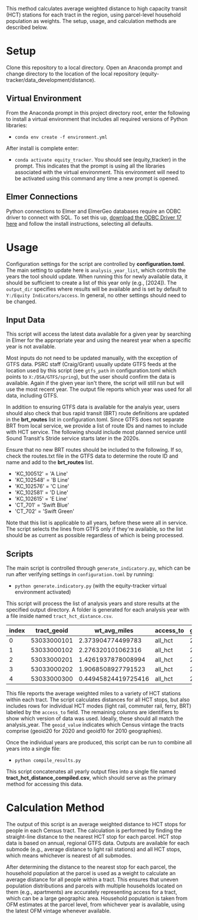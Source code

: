This method calculates average weighted distance to high capacity transit (HCT) stations for each tract in the region, using parcel-level household population as weights. The setup, usage, and calculation methods are described below. 

# Setup
Clone this repository to a local directory. Open an Anaconda prompt and change directory to the location of the local repository (equity-tracker/data_development/distance). 

## Virtual Environment
From the Anaconda prompt in this project directory root, enter the following to install a virtual environment that includes all required versions of Python libraries:
 - `conda env create -f environment.yml`

After install is complete enter: 
- `conda activate equity_tracker`. 
You should see (equity_tracker) in the prompt. This indicates that the prompt is using all the libraries associated with the virtual environment. This environment will need to be activated using this command any time a new prompt is opened.

## Elmer Connections
Python connections to Elmer and ElmerGeo databases require an ODBC driver to connect with SQL. To set this up, [download the ODBC Driver 17 here](https://go.microsoft.com/fwlink/?linkid=2200732) and follow the install instructions, selecting all defaults.

# Usage
Configuration settings for the script are controlled by **configuration.toml**. The main setting to update here is `analysis_year_list`, which controls the years the tool should update. When running this for newly available data, it should be sufficient to create a list of this year only (e.g., [2024]). The `output_dir` specifies where results will be available and is set by default to `Y:/Equity Indicators/access`. In general, no other settings should need to be changed. 

## Input Data
This script will access the latest data available for a given year by searching in Elmer for the appropriate year and using the nearest year when a specific year is not available. 

Most inputs do not need to be updated manually, with the exception of GTFS data. PSRC staff (Craig/Grant) usually update GTFS feeds at the location used by this script (see `gtfs_path` in configuration.toml which points to `X:/DSA/GTFS/spring`), but the user should confirm the data is available. Again if the given year isn't there, the script will still run but will use the most recent year. The output file reports which year was used for all data, including GTFS.

In addition to ensuring GTFS data is available for the analyis year, users should also check that bus rapid transit (BRT) route definitions are updated in the **brt_routes** list in configuration.toml. Since GTFS does not separate BRT from local service, we provide a list of route IDs and names to include with HCT service. The following should include most planned service until Sound Transit's Stride service starts later in the 2020s. 

Ensure that no new BRT routes should be included to the following. If so, check the routes.txt file in the GTFS data to determine the route ID and name and add to the **brt_routes** list.

- 'KC_100512' = 'A Line'
- 'KC_102548' = 'B Line'
- 'KC_102576' = 'C Line'
- 'KC_102581' = 'D Line'
- 'KC_102615' = 'E Line'
- 'CT_701' = 'Swift Blue'
- 'CT_702' = 'Swift Green'

Note that this list is applicable to all years, before these were all in service. The script selects the lines from GTFS only if they're available, so the list should be as current as possible regardless of which is being processed.

## Scripts
The main script is controlled through `generate_indicatory.py`, which can be run after verifying settings in `configuration.toml` by running:
- `python generate.indicatory.py` (with the equity-tracker virtual environment activated)

This script will process the list of analysis years and store results at the specified output directory. A folder is generated for each analysis year with a file inside named `tract_hct_distance.csv`. 

|index|tract_geoid|wt_avg_miles       |access_to|gtfs_year|ofm_estimate_year|ofm_vintage|geoid_value  |analysis_year|
|-----|-------------|-------------------|---------|---------|-----------------|-----------|-------------|-------------|
|0    |53033000101  |2.373904774499783  |all_hct  |2023     |2023             |2023       |geoid20|2023         |
|1    |53033000102  |2.276320101062316  |all_hct  |2023     |2023             |2023       |geoid20|2023         |
|2    |53033000201  |1.4261937878008994 |all_hct  |2023     |2023             |2023       |geoid20|2023         |
|3    |53033000202  |1.9068508927791523 |all_hct  |2023     |2023             |2023       |geoid20|2023         |
|4    |53033000300  |0.44945824419725416|all_hct  |2023     |2023             |2023       |geoid20|2023         |

This file reports the average weighted miles to a variety of HCT stations within each tract. The script calculates distances for all HCT stops, but also includes rows for individual HCT modes (light rail, commuter rail, ferry, BRT) labeled by the `access_to` field. The remaining columns are identifiers to show which version of data was used. Ideally, these should all match the analysis_year. The `geoid_value` indicates which Census vintage the tracts comprise (geoid20 for 2020 and geoid10 for 2010 geographies).

Once the individual years are produced, this script can be run to combine all years into a single file:
- `python compile_results.py`

This script concatenates all yearly output files into a single file named **tract_hct_distance_compiled.csv**, which should serve as the primary method for accessing this data. 

# Calculation Method
The output of this script is an average weighted distance to HCT stops for people in each Census tract. The calculation is performed by finding the straight-line distance to the nearest HCT stop for each parcel. HCT stop data is based on annual, regional GTFS data. Outputs are available for each submode (e.g., average distance to light rail stations) and all HCT stops, which means whichever is nearest of all submodes. 

After determining the distance to the nearest stop for each parcel, the household population at the parcel is used as a weight to calculate an average distance for all people within a tract. This ensures that uneven population distributions and parcels with multiple households located on them (e.g., apartments) are accurately representing access for a tract, which can be a large geographic area. Household population is taken from OFM estimates at the parcel level, from whichever year is available, using the latest OFM vintage whenever available. 
